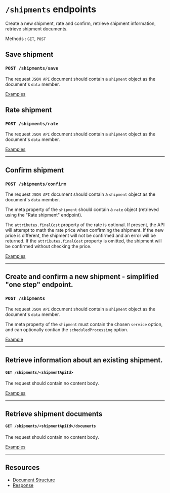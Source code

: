 # `/shipments` endpoints

Create a new shipment, rate and confirm, retrieve shipment information, retrieve shipment documents.

Methods : `GET`, `POST`

## Save shipment
### `POST /shipments/save`

The request `JSON API` document should contain a `shipment` object as the document's `data` member.

[Examples](docs/Endpoints/Shipments/ExamplesSave.md)

## Rate shipment
### `POST /shipments/rate`

The request `JSON API` document should contain a `shipment` object as the document's `data` member.

[Examples](docs/Endpoints/Shipments/ExamplesRate.md)

---

## Confirm shipment
### `POST /shipments/confirm`

The request `JSON API` document should contain a `shipment` object as the document's `data` member.

The meta property of the `shipment` should contain a `rate` object (retrieved using the "Rate shipment" endpoint).

The `attributes.finalCost` property of the rate is optional. If present, the API will attempt to math the rate price when confirming the shipment.
If the new price is different, the shipment will not be confirmed and an error will be returned.
If the `attributes.finalCost` property is omitted, the shipment will be confirmed without checking the price.

[Examples](docs/Endpoints/Shipments/ExamplesConfirm.md)

---

## Create and confirm a new shipment - simplified "one step" endpoint.
### `POST /shipments`

The request `JSON API` document should contain a `shipment` object as the document's `data` member.

The meta property of the `shipment` must contain the chosen `service` option, and can optionally contian the `scheduledProcessing` option.

[Example](docs/Endpoints/Shipments/ExamplesSimple.md)

---

## Retrieve information about an existing shipment.
#### `GET /shipments/<shipmentApiId>`

The request should contain no content body.

[Examples](docs/Endpoints/Shipments/ExamplesRetrieveShipment.md)

---

## Retrieve shipment documents
#### `GET /shipments/<shipmentApiId>/documents`

The request should contain no content body.

[Examples](docs/Endpoints/Shipments/ExamplesRetrieveDocuments.md)

---

## Resources

* [Document Structure](docs/Endpoints/Shipments/DocumentStructure.md)
* [Response](docs/Endpoints/Shipments/Response.md)
